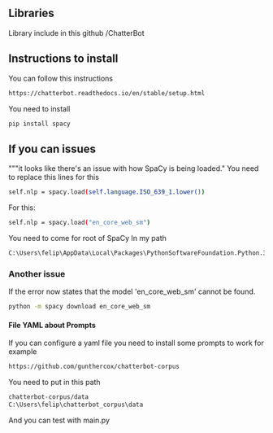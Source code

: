 ## Libraries
Library include in this github /ChatterBot

## Instructions to install
You can follow this instructions
```bash
https://chatterbot.readthedocs.io/en/stable/setup.html
```

You need to install
```bash
pip install spacy

```

## If you can issues 
"""it looks like there's an issue with how SpaCy is being loaded."
You need to replace this lines for this
```bash
self.nlp = spacy.load(self.language.ISO_639_1.lower())
```
For this:
```bash
self.nlp = spacy.load("en_core_web_sm")
```
You need to come for root of SpaCy
In my path
```bash
C:\Users\felip\AppData\Local\Packages\PythonSoftwareFoundation.Python.3.7_qbz5n2kfra8p0\LocalCache\local-packages\Python37\site-packages\chatterbot\tagging.py

```

### Another issue
If the error now states that the model 'en_core_web_sm' cannot be found.
```bash
python -m spacy download en_core_web_sm
```

#### File YAML about Prompts
If you can configure a yaml file you need to install some prompts to work for example
```bash
https://github.com/gunthercox/chatterbot-corpus
```
You need to put in this path
```bash
chatterbot-corpus/data
C:\Users\felip\chatterbot_corpus\data
```
And you can test with main.py




